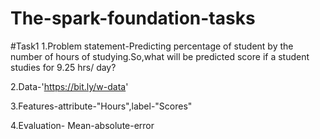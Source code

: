 # The-spark-foundation-tasks
#Task1
1.Problem statement-Predicting percentage of student by the number of hours of studying.So,what will be predicted score if a student studies for 9.25 hrs/ day?

2.Data-'https://bit.ly/w-data'

3.Features-attribute-"Hours",label-"Scores"

4.Evaluation- Mean-absolute-error
